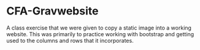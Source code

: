 # CFA-Gravwebsite

A class exercise that we were given to copy a static image into a working website. This was primarily to practice working with bootstrap and getting used to the columns and rows that it incorporates.
